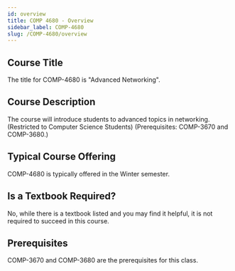 ```yaml
---
id: overview
title: COMP 4680 - Overview
sidebar_label: COMP-4680
slug: /COMP-4680/overview
---
```


## Course Title

The title for COMP-4680 is "Advanced Networking".

## Course Description

The course will introduce students to advanced topics in networking. (Restricted to Computer Science Students) (Prerequisites: COMP-3670 and COMP-3680.)

## Typical Course Offering

COMP-4680 is typically offered in the Winter semester.

## Is a Textbook Required?

No, while there is a textbook listed and you may find it helpful, it is not required to succeed in this course.

## Prerequisites

COMP-3670 and COMP-3680 are the prerequisites for this class.

